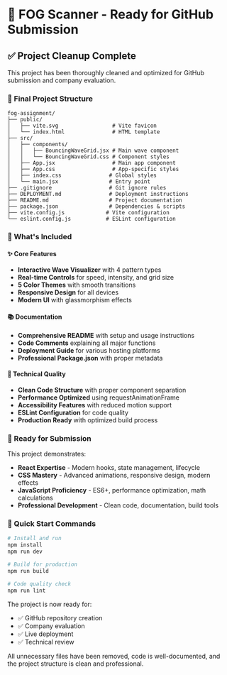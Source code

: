 # 🎯 FOG Scanner - Ready for GitHub Submission

## ✅ Project Cleanup Complete

This project has been thoroughly cleaned and optimized for GitHub submission and company evaluation.

### 📁 Final Project Structure
```
fog-assignment/
├── public/
│   ├── vite.svg                 # Vite favicon
│   └── index.html               # HTML template
├── src/
│   ├── components/
│   │   ├── BouncingWaveGrid.jsx # Main wave component
│   │   └── BouncingWaveGrid.css # Component styles
│   ├── App.jsx                  # Main app component
│   ├── App.css                  # App-specific styles
│   ├── index.css               # Global styles
│   └── main.jsx                # Entry point
├── .gitignore                  # Git ignore rules
├── DEPLOYMENT.md               # Deployment instructions
├── README.md                   # Project documentation
├── package.json                # Dependencies & scripts
├── vite.config.js             # Vite configuration
└── eslint.config.js           # ESLint configuration
```

### 🚀 What's Included

#### ✨ Core Features
- **Interactive Wave Visualizer** with 4 pattern types
- **Real-time Controls** for speed, intensity, and grid size
- **5 Color Themes** with smooth transitions
- **Responsive Design** for all devices
- **Modern UI** with glassmorphism effects

#### 📚 Documentation
- **Comprehensive README** with setup and usage instructions
- **Code Comments** explaining all major functions
- **Deployment Guide** for various hosting platforms
- **Professional Package.json** with proper metadata

#### 🔧 Technical Quality
- **Clean Code Structure** with proper component separation
- **Performance Optimized** using requestAnimationFrame
- **Accessibility Features** with reduced motion support
- **ESLint Configuration** for code quality
- **Production Ready** with optimized build process

### 🎯 Ready for Submission

This project demonstrates:
- **React Expertise** - Modern hooks, state management, lifecycle
- **CSS Mastery** - Advanced animations, responsive design, modern effects
- **JavaScript Proficiency** - ES6+, performance optimization, math calculations
- **Professional Development** - Clean code, documentation, build tools

### 🚀 Quick Start Commands

```bash
# Install and run
npm install
npm run dev

# Build for production
npm run build

# Code quality check
npm run lint
```

The project is now ready for:
- ✅ GitHub repository creation
- ✅ Company evaluation
- ✅ Live deployment
- ✅ Technical review

All unnecessary files have been removed, code is well-documented, and the project structure is clean and professional.
